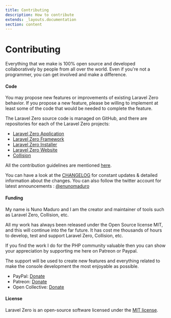 ```yaml
---
title: Contributing
description: How to contribute
extends: _layouts.documentation
section: content
---
```


# Contributing

Everything that we make is 100% open source and developed collaboratively by people from all over the world. Even if you're not a programmer, you can get involved and make a difference.

#### Code

You may propose new features or improvements of existing Laravel Zero behavior. If you propose a new feature, please be willing to implement at least some of the code that would be needed to complete the feature.

The Laravel Zero source code is managed on GitHub, and there are repositories for each of the Laravel Zero projects:

- [Laravel Zero Application](https://github.com/laravel-zero/laravel-zero)
- [Laravel Zero Framework](https://github.com/laravel-zero/framework)
- [Laravel Zero Installer](https://github.com/laravel-zero/installer)
- [Laravel Zero Website](https://github.com/laravel-zero/website)
- [Collision](https://github.com/nunomaduro/collision)

All the contribution guidelines are mentioned [here](https://github.com/laravel-zero/laravel-zero/blob/master/CONTRIBUTING.md).

You can have a look at the [CHANGELOG](https://github.com/laravel-zero/laravel-zero/blob/master/CHANGELOG.md) for constant updates & detailed information about the changes. You can also follow the twitter account for latest announcements : [@enunomaduro](https://twitter.com/enunomaduro)

#### Funding

My name is Nuno Maduro and I am the creator and maintainer of tools such as Laravel Zero, Collision, etc.

All my work has always been released under the Open Source license MIT, and this will continue into the far future. It has cost me thousands of hours to develop, test and support Laravel Zero, Collision, etc.

If you find the work I do for the PHP community valuable then you can show your appreciation by supporting me here on Patreon or Paypal.

The support will be used to create new features and everything related to make the console development the most enjoyable as possible.

- PayPal: [Donate](https://www.paypal.com/cgi-bin/webscr?cmd=_s-xclick&hosted_button_id=66BYDWAT92N6L)
- Patreon: [Donate](https://www.patreon.com/nunomaduro)
- Open Collective: [Donate](https://opencollective.com/laravel-zero)

#### License

Laravel Zero is an open-source software licensed under the [MIT license](https://github.com/laravel-zero/laravel-zero/blob/master/LICENSE.md).
